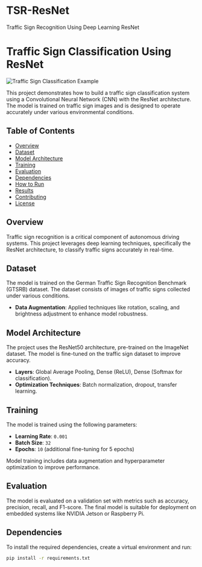 # TSR-ResNet
Traffic Sign Recognition Using Deep Learning ResNet
# Traffic Sign Classification Using ResNet

![Traffic Sign Classification Example](https://github.com/SohaibAamir28/TSR-ResNet/blob/main/output/model.png)

This project demonstrates how to build a traffic sign classification system using a Convolutional Neural Network (CNN) with the ResNet architecture. The model is trained on traffic sign images and is designed to operate accurately under various environmental conditions.

## Table of Contents

- [Overview](#overview)
- [Dataset](#dataset)
- [Model Architecture](#model-architecture)
- [Training](#training)
- [Evaluation](#evaluation)
- [Dependencies](#dependencies)
- [How to Run](#how-to-run)
- [Results](#results)
- [Contributing](#contributing)
- [License](#license)

## Overview

Traffic sign recognition is a critical component of autonomous driving systems. This project leverages deep learning techniques, specifically the ResNet architecture, to classify traffic signs accurately in real-time.

## Dataset

The model is trained on the German Traffic Sign Recognition Benchmark (GTSRB) dataset. The dataset consists of images of traffic signs collected under various conditions.

- **Data Augmentation**: Applied techniques like rotation, scaling, and brightness adjustment to enhance model robustness.

## Model Architecture

The project uses the ResNet50 architecture, pre-trained on the ImageNet dataset. The model is fine-tuned on the traffic sign dataset to improve accuracy.

- **Layers**: Global Average Pooling, Dense (ReLU), Dense (Softmax for classification).
- **Optimization Techniques**: Batch normalization, dropout, transfer learning.

## Training

The model is trained using the following parameters:
- **Learning Rate**: `0.001`
- **Batch Size**: `32`
- **Epochs**: `10` (additional fine-tuning for 5 epochs)

Model training includes data augmentation and hyperparameter optimization to improve performance.

## Evaluation

The model is evaluated on a validation set with metrics such as accuracy, precision, recall, and F1-score. The final model is suitable for deployment on embedded systems like NVIDIA Jetson or Raspberry Pi.

## Dependencies

To install the required dependencies, create a virtual environment and run:

```bash
pip install -r requirements.txt
